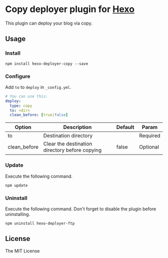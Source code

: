 # Copy deployer plugin for [Hexo](http://zespia.tw/hexo/)

This plugin can deploy your blog via copy.

## Usage

### Install 

```
npm install hexo-deployer-copy --save
```

### Configure

Add `to` to `deploy` in `_config.yml`.

```yml
# You can use this:
deploy:
  type: copy
  to: <dir>
  clean_before: [true|false] 
```

| Option | Description | Default | Param |
|--------|-------------|---------|-------|
| to     | Destination directory | | Required
| clean_before | Clear the destination directory before copying | false | Optional


### Update

Execute the following command.

```
npm update
```

### Uninstall

Execute the following command. Don't forget to disable the plugin before uninstalling.

```
npm uninstall hexo-deployer-ftp
```

[Hexo]: http://zespia.tw/hexo

## License

The MIT License